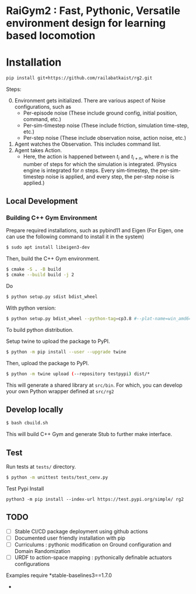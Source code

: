 # RaiGym2 : Fast, Pythonic, Versatile environment design for learning based locomotion

# Installation

```bash
pip install git+https://github.com/railabatkaist/rg2.git
```

Steps:

0. Environment gets initialized. There are various aspect of Noise configurations, such as
   - Per-episode noise (These include ground config, initial position, command, etc.)
   - Per-sim-timestep noise (These include friction, simulation time-step, etc.)
   - Per-step noise (These include observation noise, action noise, etc.)
1. Agent watches the Observation. This includes command list.
2. Agent takes Action.
   - Here, the action is happened between $t_{i}$ and $t_{i+n}$, where $n$ is the number of steps for which the simulation is integrated. (Physics engine is integrated for $n$ steps. Every sim-timestep, the per-sim-timestep noise is applied, and every step, the per-step noise is applied.)

## Local Development

### Building C++ Gym Environment

Prepare required installations, such as pybind11 and Eigen (For Eigen, one can use the following command to install it in the system)

```bash
$ sudo apt install libeigen3-dev
```

Then, build the C++ Gym environment.

```bash
$ cmake -S . -B build
$ cmake --build build -j 2
```

Do

```bash
$ python setup.py sdist bdist_wheel
```

With python version:

```bash
$ python setup.py bdist_wheel --python-tag=cp3.8 #--plat-name=win_amd64
```

To build python distribution.

Setup twine to upload the package to PyPI.

```bash
$ python -m pip install --user --upgrade twine
```

Then, upload the package to PyPI.

```bash
$ python -m twine upload (--repository testpypi) dist/*
```

This will generate a shared library at `src/bin`. For which, you can develop your own Python wrapper defined at `src/rg2`

## Develop locally

```bash
$ bash cbuild.sh
```

This will build C++ Gym and generate Stub to further make interface.

## Test

Run tests at `tests/` directory.

```bash
$ python -m unittest tests/test_cenv.py
```

Test Pypi Install

```
python3 -m pip install --index-url https://test.pypi.org/simple/ rg2
```

## TODO

- [ ] Stable CI/CD package deployment using github actions
- [ ] Documented user friendly installation with pip
- [ ] Curriculums : pythonic modification on Ground configuration and Domain Randomization
- [ ] URDF to action-space mapping : pythonically definable actuators configurations

Examples require
\*stable-baselines3==1.7.0

-
